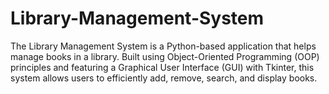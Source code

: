 # Library-Management-System
The Library Management System is a Python-based application that helps manage books in a library. Built using Object-Oriented Programming (OOP) principles and featuring a Graphical User Interface (GUI) with Tkinter, this system allows users to efficiently add, remove, search, and display books.

